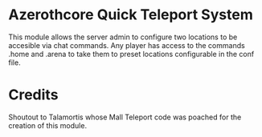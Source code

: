 # Azerothcore Quick Teleport System

This module allows the server admin to configure two locations to be accesible via chat commands.
Any player has access to the commands .home and .arena to take them to preset locations configurable
in the conf file.

# Credits

Shoutout to Talamortis whose Mall Teleport code was poached for the creation of this module.